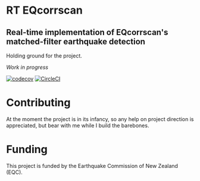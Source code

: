 # RT EQcorrscan
## Real-time implementation of EQcorrscan's matched-filter earthquake detection

Holding ground for the project.

*Work in progress*

[![codecov](https://codecov.io/gh/eqcorrscan/RT_EQcorrscan/branch/master/graph/badge.svg)](https://codecov.io/gh/eqcorrscan/RT_EQcorrscan)
[![CircleCI](https://circleci.com/gh/eqcorrscan/RT_EQcorrscan.svg?style=svg)](https://circleci.com/gh/eqcorrscan/RT_EQcorrscan)

# Contributing

At the moment the project is in its infancy, so any help on project direction is
appreciated, but bear with me while I build the barebones.

# Funding

This project is funded by the Earthquake Commission of New Zealand (EQC).
